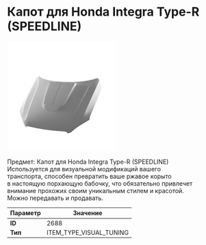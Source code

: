 # Капот для Honda Integra Type-R (SPEEDLINE)

![Item Image](../img/2688.webp?raw=true)

Предмет: Капот для Honda Integra Type-R (SPEEDLINE)<br>Используется для визуальной модификаций вашего<br>транспорта, способен превратить ваше ржавое корыто<br>в настоящую порхающую бабочку, что обязательно привлечет<br>внимание прохожих своим уникальным стилем и красотой.<br>Можно передавать и продавать.


| Параметр | Значение |
|----------|----------|
| **ID** | 2688 |
| **Тип** | ITEM_TYPE_VISUAL_TUNING |

